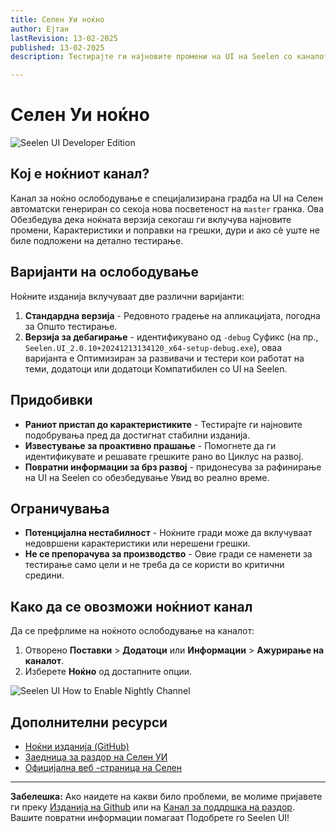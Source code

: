 ```yaml
---
title: Селен Уи ноќно
author: Ејтан
lastRevision: 13-02-2025
published: 13-02-2025
description: Тестирајте ги најновите промени на UI на Seelen со каналот за ноќно ажурирање!

---
```


# Селен Уи ноќно

![Seelen UI Developer Edition](https://github.com/user-attachments/assets/76634b49-7b09-4ef2-9643-e93542309f5d)

## Кој е ноќниот канал?

Канал за ноќно ослободување е специјализирана градба на UI на Селен
автоматски генериран со секоја нова посветеност на `master` гранка. Ова
Обезбедува дека ноќната верзија секогаш ги вклучува најновите промени,
Карактеристики и поправки на грешки, дури и ако сè уште не биле подложени на детално тестирање.

## Варијанти на ослободување

Ноќните изданија вклучуваат две различни варијанти:

1. **Стандардна верзија** - Редовното градење на апликацијата, погодна за
   Општо тестирање.
2. **Верзија за дебагирање** - идентификувано од `-debug` Суфикс (на пр.,
   `Seelen.UI_2.0.10+20241213134120_x64-setup-debug.exe`), оваа варијанта е
   Оптимизиран за развивачи и тестери кои работат на теми, додатоци или додатоци
   Компатибилен со UI на Seelen.

## Придобивки

* **Раниот пристап до карактеристиките** - Тестирајте ги најновите подобрувања пред да достигнат
  стабилни изданија.
* **Известување за проактивно прашање** - Помогнете да ги идентификувате и решавате грешките рано во
  Циклус на развој.
* **Повратни информации за брз развој** - придонесува за рафинирање на UI на Seelen со обезбедување
  Увид во реално време.

## Ограничувања

* **Потенцијална нестабилност** - Ноќните гради може да вклучуваат недовршени карактеристики или
  нерешени грешки.
* **Не се препорачува за производство** - Овие гради се наменети за тестирање
  само цели и не треба да се користи во критични средини.

## Како да се овозможи ноќниот канал

Да се ​​префрлиме на ноќното ослободување на каналот:

1. Отворено **Поставки** > **Додатоци** или **Информации** > **Ажурирање на каналот**.
2. Изберете **Ноќно** од достапните опции.

![Seelen UI How to Enable Nightly Channel](https://github.com/user-attachments/assets/ae88aeac-98cc-4424-a9e7-fb59740b694e)

## Дополнителни ресурси

* [Ноќни изданија (GitHub)](https://github.com/eythaann/Seelen-UI/releases/tag/nightly)
* [Заедница за раздор на Селен УИ](https://discord.gg/ABfASx5ZAJ)
* [Официјална веб -страница на Селен](https://seelen.io)

***

**Забелешка:** Ако наидете на какви било проблеми, ве молиме пријавете ги преку
[Изданија на Github](https://github.com/eythaann/Seelen-UI/issues) или на
[Канал за поддршка на раздор](https://discord.gg/ABfASx5ZAJ). Вашите повратни информации помагаат
Подобрете го Seelen UI!
